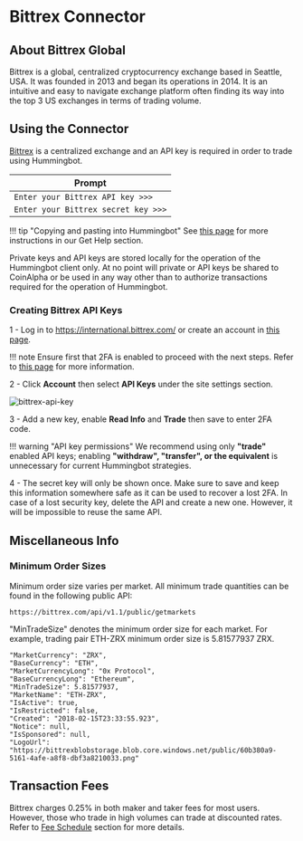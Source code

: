 # Bittrex Connector

## About Bittrex Global

Bittrex is a global, centralized cryptocurrency exchange based in Seattle, USA.  It was founded in 2013 and began its operations in 2014. It is an intuitive and easy to navigate exchange platform often finding its way into the top 3 US exchanges in terms of trading volume.


## Using the Connector

[Bittrex](https://international.bittrex.com/) is a centralized exchange and an API key is required in order to trade using Hummingbot.

| Prompt |
|-----|
| `Enter your Bittrex API key >>>`
| `Enter your Bittrex secret key >>>`

!!! tip "Copying and pasting into Hummingbot"
    See [this page](https://docs.hummingbot.io/support/how-to/#how-do-i-copy-and-paste-in-docker-toolbox-windows) for more instructions in our Get Help section.

Private keys and API keys are stored locally for the operation of the Hummingbot client only. At no point will private or API keys be shared to CoinAlpha or be used in any way other than to authorize transactions required for the operation of Hummingbot.

### Creating Bittrex API Keys

1 - Log in to https://international.bittrex.com/ or create an account in [this page](https://international.bittrex.com/account/register).

!!! note
    Ensure first that 2FA is enabled to proceed with the next steps. Refer to [this page](https://bittrex.zendesk.com/hc/en-us/articles/115000198612-Two-Factor-Authentication-2FA-) for more information.

2 - Click **Account** then select **API Keys** under the site settings section.

![bittrex-api-key](/assets/img/bittrex_api_key.png)

3 - Add a new key, enable **Read Info** and **Trade** then save to enter 2FA code.

!!! warning "API key permissions"
    We recommend using only **"trade"** enabled API keys; enabling **"withdraw", "transfer", or the equivalent** is unnecessary for current Hummingbot strategies.

4 - The secret key will only be shown once. Make sure to save and keep this information somewhere safe as it can be used to recover a lost 2FA. In case of a lost security key, delete the API and create a new one. However, it will be impossible to reuse the same API.


## Miscellaneous Info

### Minimum Order Sizes

Minimum order size varies per market. All minimum trade quantities can be found in the following public API:

```
https://bittrex.com/api/v1.1/public/getmarkets
```

"MinTradeSize" denotes the minimum order size for each market. For example, trading pair ETH-ZRX minimum order size is 5.81577937 ZRX.

```
"MarketCurrency": "ZRX",
"BaseCurrency": "ETH",
"MarketCurrencyLong": "0x Protocol",
"BaseCurrencyLong": "Ethereum",
"MinTradeSize": 5.81577937,
"MarketName": "ETH-ZRX",
"IsActive": true,
"IsRestricted": false,
"Created": "2018-02-15T23:33:55.923",
"Notice": null,
"IsSponsored": null,
"LogoUrl": "https://bittrexblobstorage.blob.core.windows.net/public/60b380a9-5161-4afe-a8f8-dbf3a8210033.png"
```


## Transaction Fees

Bittrex charges 0.25% in both maker and taker fees for most users. However, those who trade in high volumes can trade at discounted rates. Refer to [Fee Schedule](https://bittrex.zendesk.com/hc/en-us/articles/115000199651-What-fees-does-Bittrex-charge-/) section for more details.
